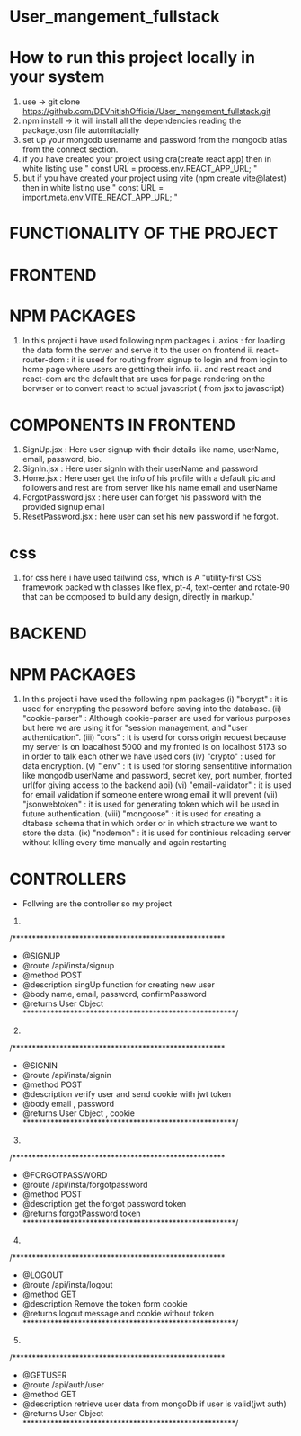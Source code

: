 # User_mangement_fullstack

# How to run this project locally in your system

1. use → git clone https://github.com/DEVnitishOfficial/User_mangement_fullstack.git
2. npm install → it will install all the dependencies reading the package.josn file automitacially
3. set up your mongodb username and password from the mongodb atlas from the connect section.
4. if you have created your project using cra(create react app) then in white listing use " const URL = process.env.REACT_APP_URL; "
5. but if you have created your project using vite (npm create vite@latest) then in white listing use " const URL = import.meta.env.VITE_REACT_APP_URL; "


# FUNCTIONALITY OF THE PROJECT
# FRONTEND
# NPM PACKAGES
1. In this project i have used following npm packages 
i. axios : for loading the data form the server and serve it to the user on frontend
ii. react-router-dom : it is used for routing from signup to login and from login to home page where users are getting their info.
iii. and rest react and react-dom are the default that are uses for page rendering on the borwser or to convert react to actual javascript ( from jsx to javascript)

# COMPONENTS IN FRONTEND
1. SignUp.jsx : Here user signup with their details like name, userName, email, password, bio.
2. SignIn.jsx : Here user signIn with their userName and password
3. Home.jsx : Here user get the info of his profile with a default pic and followers and rest are from server like his name email and userName
4. ForgotPassword.jsx : here user can forget his password with the provided signup email
5. ResetPassword.jsx : here user can set his new password if he forgot.

# css 
1. for css here i have used tailwind css, which is A "utility-first CSS framework packed with classes like flex, pt-4, text-center and rotate-90 that can be composed to build any design, directly in markup."



# BACKEND
# NPM PACKAGES
1. In this project i have used the following npm packages
(i) "bcrypt" : it is used for encrypting the password before saving into the database.
(ii) "cookie-parser" : Although cookie-parser are used for various purposes but here we are using it for "session management, and "user authentication".
(iii) "cors" : it is userd for corss origin request because my server is on loacalhost 5000 and my fronted is on localhost 5173 so in order to talk each other we have used cors
(iv) "crypto" : used for data encryption.
(v) ".env" : it is used for storing sensentitive information like mongodb userName and password, secret key, port number, fronted url(for giving access to the backend api)
(vi) "email-validator" : it is used for email validation if someone entere wrong email it will prevent
(vii) "jsonwebtoken" : it is used for generating token which will be used in future authentication.
(viii) "mongoose" : it is used for creating a dtabase schema that in which order or in which stracture we want to store the data.
(ix) "nodemon" : it is used for continious reloading server without killing every time manually and again restarting

# CONTROLLERS 
* Follwing are the controller so my project
1. 
/******************************************************
 * @SIGNUP
 * @route /api/insta/signup
 * @method POST
 * @description singUp function for creating new user
 * @body name, email, password, confirmPassword
 * @returns User Object
 ******************************************************/

 2. 
 /******************************************************
 * @SIGNIN
 * @route /api/insta/signin
 * @method POST
 * @description verify user and send cookie with jwt token
 * @body email , password
 * @returns User Object , cookie
 ******************************************************/

 3. 
 /******************************************************
 * @FORGOTPASSWORD
 * @route /api/insta/forgotpassword
 * @method POST
 * @description get the forgot password token
 * @returns forgotPassword token
 ******************************************************/
 4. 
 /******************************************************
 * @LOGOUT
 * @route /api/insta/logout
 * @method GET
 * @description Remove the token form  cookie
 * @returns logout message and cookie without token
 ******************************************************/
 5. 
 /******************************************************
 * @GETUSER
 * @route /api/auth/user
 * @method GET
 * @description retrieve user data from mongoDb if user is valid(jwt auth)
 * @returns User Object
 ******************************************************/
